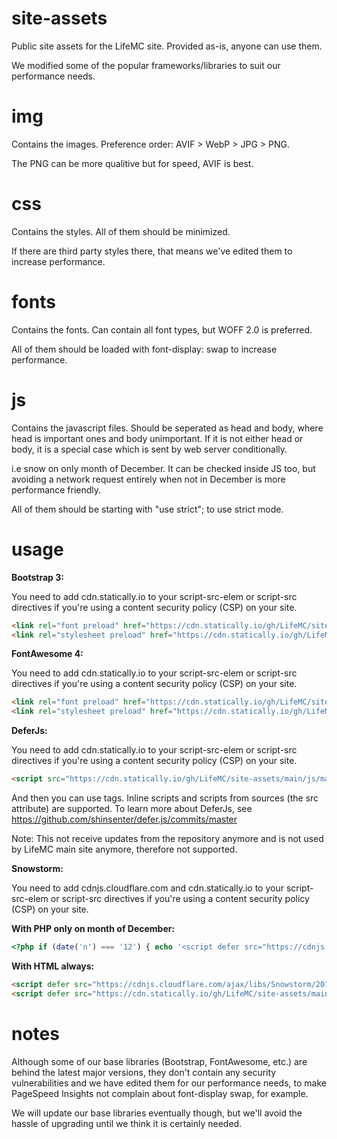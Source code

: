 # site-assets
Public site assets for the LifeMC site. Provided as-is, anyone can use them.

We modified some of the popular frameworks/libraries to suit our performance needs.

# img
Contains the images. Preference order: AVIF > WebP > JPG > PNG.

The PNG can be more qualitive but for speed, AVIF is best.

# css
Contains the styles. All of them should be minimized.

If there are third party styles there, that means we've edited them
to increase performance.

# fonts
Contains the fonts. Can contain all font types, but WOFF 2.0 is preferred.

All of them should be loaded with font-display: swap to increase performance.

# js
Contains the javascript files. Should be seperated as head and body, where head is important ones and body unimportant.
If it is not either head or body, it is a special case which is sent by web server conditionally.

i.e snow on only month of December. It can be checked inside JS too, but avoiding a network request entirely when
not in December is more performance friendly.

All of them should be starting with "use strict"; to use strict mode.

# usage
**Bootstrap 3:**

You need to add cdn.statically.io to your script-src-elem or script-src directives if you're using a content security policy (CSP) on your site.

```html
<link rel="font preload" href="https://cdn.statically.io/gh/LifeMC/site-assets/main/fonts/bootstrap/3.4.1/glyphicons-halflings-regular.woff2" as="font" crossorigin="anonymous">
<link rel="stylesheet preload" href="https://cdn.statically.io/gh/LifeMC/site-assets/main/css/bootstrap/3.4.1/bootstrap.min.css" as="style">
```

**FontAwesome 4:**

You need to add cdn.statically.io to your script-src-elem or script-src directives if you're using a content security policy (CSP) on your site.

```html
<link rel="font preload" href="https://cdn.statically.io/gh/LifeMC/site-assets/main/fonts/font-awesome/4.7.0/fontawesome-webfont.woff2" as="font" crossorigin="anonymous">
<link rel="stylesheet preload" href="https://cdn.statically.io/gh/LifeMC/site-assets/main/css/font-awesome/4.7.0/font-awesome.min.css" as="style">
```

**DeferJs:**

You need to add cdn.statically.io to your script-src-elem or script-src directives if you're using a content security policy (CSP) on your site.

```html
<script src="https://cdn.statically.io/gh/LifeMC/site-assets/main/js/main/v1/defer.min.js"></script>
```

And then you can use <script defer async type="deferjs"></script> tags. Inline scripts and scripts from sources (the src attribute) are supported.
To learn more about DeferJs, see https://github.com/shinsenter/defer.js/commits/master

Note: This not receive updates from the repository anymore and is not used by LifeMC main site anymore, therefore not supported.

**Snowstorm:**

You need to add cdnjs.cloudflare.com and cdn.statically.io to your script-src-elem or script-src directives if you're using a content security policy (CSP) on your site.

**With PHP only on month of December:**

```php
<?php if (date('n') === '12') { echo '<script defer src="https://cdnjs.cloudflare.com/ajax/libs/Snowstorm/20131208/snowstorm-min.js"></script><script defer src="https://cdn.statically.io/gh/LifeMC/site-assets/main/js/main/v1/snow.min.js"></script>'; }?>
```

**With HTML always:**

```html
<script defer src="https://cdnjs.cloudflare.com/ajax/libs/Snowstorm/20131208/snowstorm-min.js"></script>
<script defer src="https://cdn.statically.io/gh/LifeMC/site-assets/main/js/main/v1/snow.min.js"></script>
```

# notes
Although some of our base libraries (Bootstrap, FontAwesome, etc.) are behind the latest major versions, they don't contain any security vulnerabilities and
we have edited them for our performance needs, to make PageSpeed Insights not complain about font-display swap, for example.

We will update our base libraries eventually though, but we'll avoid the hassle of upgrading until we think it is certainly needed.
